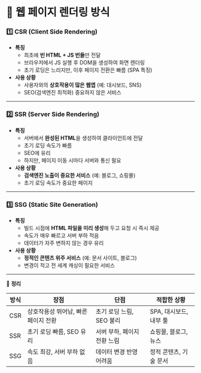 # 📌 웹 페이지 렌더링 방식

### 1️⃣ CSR (Client Side Rendering)

- **특징**
    - 최초에 **빈 HTML + JS 번들**만 전달
    - 브라우저에서 JS 실행 후 DOM을 생성하여 화면 렌더링
    - 초기 로딩은 느리지만, 이후 페이지 전환은 빠름 (SPA 특징)
- **사용 상황**
    - 사용자와의 **상호작용이 많은 웹앱** (예: 대시보드, SNS)
    - SEO(검색엔진 최적화) 중요하지 않은 서비스

---

### 2️⃣ SSR (Server Side Rendering)

- **특징**
    - 서버에서 **완성된 HTML**을 생성하여 클라이언트에 전달
    - 초기 로딩 속도가 빠름
    - SEO에 유리
    - 하지만, 페이지 이동 시마다 서버와 통신 필요
- **사용 상황**
    - **검색엔진 노출이 중요한 서비스** (예: 블로그, 쇼핑몰)
    - 초기 로딩 속도가 중요한 페이지

---

### 3️⃣ SSG (Static Site Generation)

- **특징**
    - 빌드 시점에 **HTML 파일을 미리 생성**해 두고 요청 시 즉시 제공
    - 속도가 매우 빠르고 서버 부하 적음
    - 데이터가 자주 변하지 않는 경우 유리
- **사용 상황**
    - **정적인 콘텐츠 위주 서비스** (예: 문서 사이트, 블로그)
    - 변경이 적고 전 세계 캐싱이 필요한 서비스

---

📌 **정리**

| 방식 | 장점 | 단점 | 적합한 상황 |
| --- | --- | --- | --- |
| CSR | 상호작용성 뛰어남, 빠른 페이지 전환 | 초기 로딩 느림, SEO 불리 | SPA, 대시보드, 내부 툴 |
| SSR | 초기 로딩 빠름, SEO 유리 | 서버 부하, 페이지 전환 느림 | 쇼핑몰, 블로그, 뉴스 |
| SSG | 속도 최강, 서버 부하 없음 | 데이터 변경 반영 어려움 | 정적 콘텐츠, 기술 문서 |
